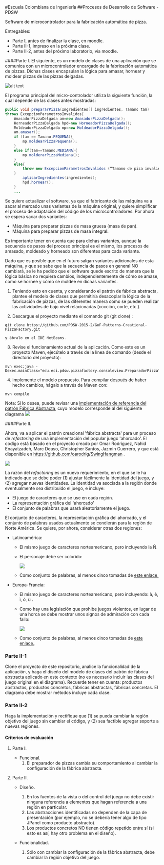#Escuela Colombiana de Ingeniería
##Procesos de Desarrollo de Software - PDSW



Software de microcontrolador para la fabricación automática de pizza.

Entregables:

* Parte I, antes de finalizar la clase, en moodle.
* Parte II-1, impreso en la próxima clase.
* Parte II-2, antes del próximo laboratorio, vía moodle.

####Parte I. 
El siguiente, es un modelo de clases de una aplicación que se comunica con un microcontrolador encargado de la fabricación automática de pizzas. Dichas clases encapsulan la lógica para amasar, hornear y moldear pizzas de las pizzas delgadas.

![alt text](img/Model.png "Logo Title Text 1")

El programa principal del micro-controlador utiliza la siguiente función, la cual depende de las clases antes mostradas:

```Java
public void prepararPizza(Ingredientes[] ingredientes, Tamano tam) 
throws ExcepcionParametrosInvalidos{
	AmasadorPizzaDelgada am=new AmasadorPizzaDelgada();
	HorneadorPizzaDelgada hpd=new HorneadorPizzaDelgada();
	MoldeadorPizzaDelgada mp=new MoldeadorPizzaDelgada();
	am.amasar();
	if (tam == Tamano.PEQUENA){
		mp.moldearPizzaPequena();
	}
	else if(tam==Tamano.MEDIANA){
		mp.molderarPizzaMediana();
	}
	else{
		throw new ExcepcionParametrosInvalidos (“Tamano de piza invalido:”+tam);
	}
		aplicarIngredientes(ingredientes);
		hpd.hornear();
	}
	...
```

Se quiere actualizar el software, ya que el fabricante de las máquina va a sacar al mercado unas variantes de la máquina original, y quiere simplificar el proceso de adaptación del código de los microcontroladores. Por ahora se espera sacar dos variantes:

*	Máquina para preparar pizzas de masa gruesa (masa de pan).
*	Máquina para preparar pizzas de masa integral.

Es importante tener en cuenta que para dichas variantes, aunque la secuencia de pasos del proceso principal es el mismo, los procesos de amasado, moldeado y horneado son diferentes para cada variante.

Dado que es posible que en el futuro salgan variantes adicionales de esta máquina, y que se sabe que la secuencia de pasos en general NO cambiará, se le ha pedido que el software quede escrito de manera que la lógica básica no requiera cambios, independientemente de cómo se amase, como se hornee y cómo se moldee en dichas variantes.

1.	Teniendo esto en cuenta, y considerando el patrón de fábrica abstracta, plantee el modelo de clases que permitiría desacoplar la lógica de la fabricación de pizzas, de las diferentes manera como se pueden realizar las actividades de bajo nivel relacionadas (cocción, corte, etc.).

2.	Descargue el proyecto mediante el comando git (git clone) :
```
git clone https://github.com/PDSW-2015-2/GoF-Patterns-Creational-PizzaFactory.git
```
	y ábralo en el IDE NetBeans.

3.	Revise el funcionamiento actual de la aplicación. Como este es un proyecto Maven, ejecútelo a través de la línea de comando (desde el directorio del proyecto):

```
mvn exec:java -Dexec.mainClass="edu.eci.pdsw.pizzafactory.consoleview.PreparadorPizza"
```

4.	Implemente el modelo propuesto. Para compilar después de haber hecho cambios, hágalo a través de Maven con: 

```
mvn compile
```

Nota: Si lo desea, puede revisar una [implementación de referencia del patrón Fábrica Abstracta](https://github.com/PDSW-ECI/GoF-AbstractFactory-SampleImplementation.git ), cuyo modelo corresponde al del siguiente diagrama ![](BasicExample.png)



####Parte II. 

Ahora, va a aplicar el patrón creacional 'fábrica abstracta' para un proceso de _refactoring_ de una implementación del popular juego 'ahorcado'. El código está basado en el proyecto creado por Omar Rodriguez, Nahid Enayatzadeh, Marc Deaso, Christopher Santos, Jazmin Guerrero, y que está disponible en https://github.com/oarodrig/SwingHangman .

![](img/GameScreenShot.png)

La razón del _refactoring_ es un nuevo requerimiento, en el que se le ha indicado que se debe poder (1) ajustar fácilmente la identidad del juego, y (2) agregar nuevas identidades. La identidad va asociada a la región donde eventualmente sea distribuido el juego, e incluye:

* El juego de caracteres que se use en cada región.
* La representación gráfica del 'ahorcado'
* El conjunto de palabras que usará aleatoriamente el juego.

El conjunto de caracteres, la representación gráfica del ahorcado, y el conjunto de palabras usados actualmente se condierán para la región de Norte América. Se quiere, por ahora, considerar otras dos regiones:

- Latinoamérica:
	* El mismo juego de caracteres norteamericano, pero incluyendo la Ñ.
	* El personaje debe ser colorido:
	
		![](img/latinam.png)
	* Como conjunto de palabras, al menos cinco tomadas de [este enlace.](http://www.clarin.com/sociedad/palabras-mas-usadas-espanol-comunes-frecuentes-diccionario-real_academia_espanola_0_ByLqjSFvmg.html)

- Europa-Francia:
	* El mismo juego de caracteres norteamericano, pero incluyendo: à, è, ì, ò, ù .
	* Como hay una legislación que prohibe juegos violentos, en lugar de una horca se debe mostrar unos signos de admiración con cada fallo:
	
		![](img/germany.png)
	* Como conjunto de palabras, al menos cinco tomadas de [este enlace.](http://www.lexisrex.com/Palabras-Frecuentes-Franc%C3%A9s/page=3).

### Parte II-1

Clone el proyecto de este repositorio, analice la funcionalidad de la aplicación, y haga el diseño del modelo de clases del patrón de fábrica abstracta aplicado en este contexto (no es necesario incluir las clases del juego original en el diagrama). Recuerde tener en cuenta: productos abstractos, productos concretos, fábricas abstractas, fábricas concretas. El diagrama debe mostrar métodos incluye cada clase.

### Parte II-2

Haga la implementación y rectifique que (1) se pueda cambiar la región objetivo del juego sin cambiar el código, y (2) sea factible agregar soporte a nuevas regiones.


#### Criterios de evaluación

1. Parte I.
	* Funcional. 
		1. El preparador de pizzas cambia su comportamiento al cambiar la configuración de la fábrica abstracta.

2. Parte II.

	* Diseño.

		1. En los fuentes de la vista o del control del juego no debe existir ninguna referencia a elementos que hagan referencia a una región en particular.
		2. Las abstracciones identificadas no dependen de la capa de presentación (por ejemplo, no se debería tener algo de tipo JPanel como producto abstracto).
		3. Los productos concretos NO tienen código repetido entre sí (si esto es así, hay otro problema en el diseño).
		
	* Funcionalidad.

		1. Sólo con cambiar la configuración de la fábrica abstracta, debe cambiar la región objetivo del juego.







